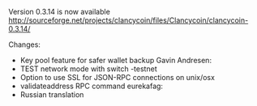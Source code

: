 Version 0.3.14 is now available
http://sourceforge.net/projects/clancycoin/files/Clancycoin/clancycoin-0.3.14/

Changes:
* Key pool feature for safer wallet backup
Gavin Andresen:
* TEST network mode with switch -testnet
* Option to use SSL for JSON-RPC connections on unix/osx
* validateaddress RPC command
eurekafag:
* Russian translation
